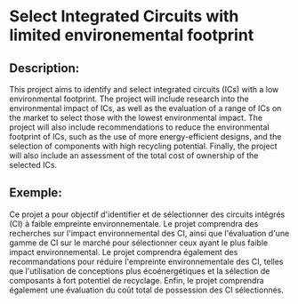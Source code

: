 # Select Integrated Circuits with limited environemental footprint

## Description:
This project aims to identify and select integrated circuits (ICs) with a low environmental footprint. The project will include research into the environmental impact of ICs, as well as the evaluation of a range of ICs on the market to select those with the lowest environmental impact. The project will also include recommendations to reduce the environmental footprint of ICs, such as the use of more energy-efficient designs, and the selection of components with high recycling potential. Finally, the project will also include an assessment of the total cost of ownership of the selected ICs.

## Exemple:
Ce projet a pour objectif d'identifier et de sélectionner des circuits intégrés (CI) à faible empreinte environnementale. Le projet comprendra des recherches sur l'impact environnemental des CI, ainsi que l'évaluation d'une gamme de CI sur le marché pour sélectionner ceux ayant le plus faible impact environnemental. Le projet comprendra également des recommandations pour réduire l'empreinte environnementale des CI, telles que l'utilisation de conceptions plus écoénergétiques et la sélection de composants à fort potentiel de recyclage. Enfin, le projet comprendra également une évaluation du coût total de possession des CI sélectionnés.